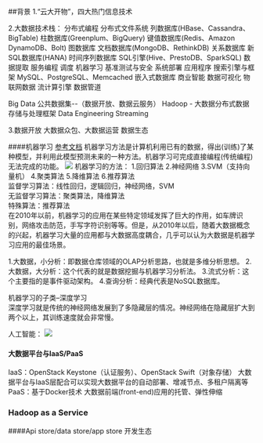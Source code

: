 ##背景
1.“云大开物”，四大热门信息技术

2.大数据技术栈：
分布式编程
分布式文件系统
列数据库(HBase、Cassandra、BigTable)
柱数据库(Greenplum、BigQuery)
键值数据库(Redis、Amazon DynamoDB、Bolt)
图数据库
文档数据库(MongoDB、RethinkDB)
关系数据库
新SQL数据库(HANA)
时间序列数据库
SQL引擎(Hive、PrestoDB、SparkSQL)
数据提取
服务编程
调度
机器学习
基准测试与安全
系统部署
应用程序
搜索引擎与框架
MySQL、PostgreSQL、Memcached
嵌入式数据库
商业智能
数据可视化
物联网数据
流计算引擎
数据管道



Big Data
公共数据集--（数据开放、数据云服务）
Hadoop - 大数据分布式数据存储与处理框架
Data Engineering
Streaming

3.数据开放
大数据众包、大数据运营
数据生态


####机器学习
[参考文档](http://www.36dsj.com/archives/20382)
机器学习方法是计算机利用已有的数据，得出(训练)了某种模型，并利用此模型预测未来的一种方法。机器学习可完成直接编程(传统编程)无法完成的功能。
![](https://github.com/wbwangk/wbwangk.github.io/raw/master/images/bigdata-ML.png)
机器学习的方法：
1.回归算法
2.神经网络
3.SVM（支持向量机）
4.聚类算法
5.降维算法
6.推荐算法  
监督学习算法：线性回归，逻辑回归，神经网络，SVM  
无监督学习算法：聚类算法，降维算法  
特殊算法：推荐算法  
在2010年以前，机器学习的应用在某些特定领域发挥了巨大的作用，如车牌识别，网络攻击防范，手写字符识别等等。但是，从2010年以后，随着大数据概念的兴起，机器学习大量的应用都与大数据高度耦合，几乎可以认为大数据是机器学习应用的最佳场景。

1.大数据，小分析：即数据仓库领域的OLAP分析思路，也就是多维分析思想。
2.大数据，大分析：这个代表的就是数据挖掘与机器学习分析法。
3.流式分析：这个主要指的是事件驱动架构。
4.查询分析：经典代表是NoSQL数据库。

机器学习的子类–深度学习  
深度学习就是传统的神经网络发展到了多隐藏层的情况。神经网络在隐藏层扩大到两个以上，其训练速度就会非常慢。

人工智能：
![](https://github.com/wbwangk/wbwangk.github.io/raw/master/images/bigdata-AI.png)

#### 大数据平台与IaaS/PaaS
IaaS：OpenStack Keystone（认证服务）、OpenStack Swift（对象存储）
大数据平台与IaaS层配合可以实现大数据平台的自动部署、增减节点、多租户隔离等
PaaS：基于Docker技术
大数据前端(front-end)应用的托管、弹性伸缩

### Hadoop as a Service

####Api store/data store/app store
开发生态